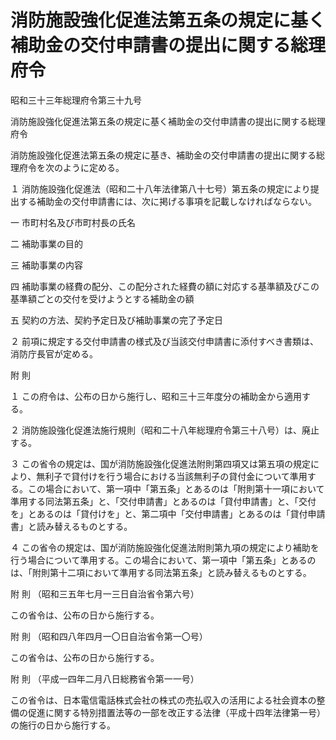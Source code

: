 # 消防施設強化促進法第五条の規定に基く補助金の交付申請書の提出に関する総理府令

昭和三十三年総理府令第三十九号

消防施設強化促進法第五条の規定に基く補助金の交付申請書の提出に関する総理府令

消防施設強化促進法第五条の規定に基き、補助金の交付申請書の提出に関する総理府令を次のように定める。

１ 消防施設強化促進法（昭和二十八年法律第八十七号）第五条の規定により提出する補助金の交付申請書には、次に掲げる事項を記載しなければならない。

一 市町村名及び市町村長の氏名

二 補助事業の目的

三 補助事業の内容

四 補助事業の経費の配分、この配分された経費の額に対応する基準額及びこの基準額ごとの交付を受けようとする補助金の額

五 契約の方法、契約予定日及び補助事業の完了予定日

２ 前項に規定する交付申請書の様式及び当該交付申請書に添付すべき書類は、消防庁長官が定める。

附 則

１ この府令は、公布の日から施行し、昭和三十三年度分の補助金から適用する。

２ 消防施設強化促進法施行規則（昭和二十八年総理府令第三十八号）は、廃止する。

３ この省令の規定は、国が消防施設強化促進法附則第四項又は第五項の規定により、無利子で貸付けを行う場合における当該無利子の貸付金について準用する。この場合において、第一項中「第五条」とあるのは「附則第十一項において準用する同法第五条」と、「交付申請書」とあるのは「貸付申請書」と、「交付を」とあるのは「貸付けを」と、第二項中「交付申請書」とあるのは「貸付申請書」と読み替えるものとする。

４ この省令の規定は、国が消防施設強化促進法附則第九項の規定により補助を行う場合について準用する。この場合において、第一項中「第五条」とあるのは、「附則第十二項において準用する同法第五条」と読み替えるものとする。

附 則 （昭和三五年七月一三日自治省令第六号）

この省令は、公布の日から施行する。

附 則 （昭和四八年四月一〇日自治省令第一〇号）

この省令は、公布の日から施行する。

附 則 （平成一四年二月八日総務省令第一一号）

この省令は、日本電信電話株式会社の株式の売払収入の活用による社会資本の整備の促進に関する特別措置法等の一部を改正する法律（平成十四年法律第一号）の施行の日から施行する。
